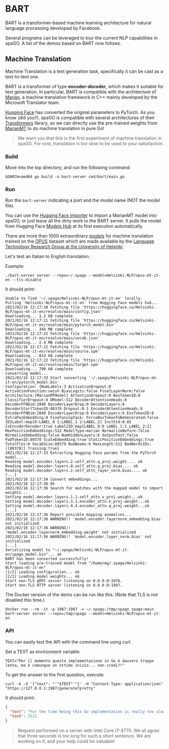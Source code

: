 # BART

BART is a transformer-based machine learning architecture for natural language processing developed by Facebook.

Several programs can be leveraged to tour the current NLP capabilities in spaGO. A list of the demos based on BART now
follows.

## Machine Translation

Machine Translation is a text generation task, specifically it can be cast as a text-to-text one.

BART is a transformer of type **encoder-decoder**, which makes it suitable for text generation. In particular, BART is
compatible with the architecture of [Marian](https://marian-nmt.github.io/), a machine translation framework in C++
mainly developed by the Microsoft Translator team.

[Hugging Face](https://huggingface.co/) has converted the original parameters to PyTorch. As you know (did you?), spaGO
is compatible with several architectures of their [Transformers](https://github.com/huggingface/transformers) library,
so we can directly use the pre-trained weights
from [MarianMT](https://huggingface.co/transformers/model_doc/marian.html) to do machine translation in pure Go!

> We warn you that this is the first experiment of machine translation in spaGO. For now, translation is too slow to be used to your satisfaction.

### Build

Move into the top directory, and run the following command:

```console
GOARCH=amd64 go build -o bart-server cmd/bart/main.go
```

### Run

Run the `bart-server` indicating a port and the model name (NOT the model file).

You can use the [Hugging Face Importer](https://github.com/nlpodyssey/spago/tree/main/cmd/huggingfaceimporter) to import
a MarianMT model into spaGO, or just leave all the dirty work to the BART server. It pulls the model from Hugging
Face [Models Hub](https://huggingface.co/models) at its first execution automatically.

There are more than 1000 extraordinary [models](https://huggingface.co/models?pipeline_tag=translation&search=Helsinki)
for machine translation trained on the [OPUS](https://opus.nlpl.eu/) dataset which are made available by
the [Language Technology Research Group at the University of Helsinki](https://blogs.helsinki.fi/language-technology/).

Let's test an Italian to English translation.

Example:

```console
./bart-server server --repo=~/.spago --model=Helsinki-NLP/opus-mt-it-en --tls-disable
```

It should print:

```console
Unable to find '~/.spago/Helsinki-NLP/opus-mt-it-en' locally.
Pulling 'Helsinki-NLP/opus-mt-it-en' from Hugging Face models hub...
2021/02/16 12:17:10 Fetching file 'https://huggingface.co/Helsinki-NLP/opus-mt-it-en/resolve/main/config.json'
Downloading... 1.1 kB complete     
2021/02/16 12:17:11 Fetching file 'https://huggingface.co/Helsinki-NLP/opus-mt-it-en/resolve/main/pytorch_model.bin'
Downloading... 344 MB complete     
2021/02/16 12:17:22 Fetching file 'https://huggingface.co/Helsinki-NLP/opus-mt-it-en/resolve/main/vocab.json'
Downloading... 2.4 MB complete     
2021/02/16 12:17:22 Fetching file 'https://huggingface.co/Helsinki-NLP/opus-mt-it-en/resolve/main/source.spm'
Downloading... 814 kB complete     
2021/02/16 12:17:22 Fetching file 'https://huggingface.co/Helsinki-NLP/opus-mt-it-en/resolve/main/target.spm'
Downloading... 790 kB complete     
Converting model...
2021/02/16 12:17:33 Start converting '~/.spago/Helsinki-NLP/opus-mt-it-en/pytorch_model.bin'
Configuration: {NumLabels:3 ActivationDropout:0 ActivationFunction:swish BiasLogits:false FinalLayerNorm:false Architecture:[MarianMTModel] AttentionDropout:0 BosTokenID:0 ClassifierDropout:0 DModel:512 DecoderAttentionHeads:8 DecoderFFNDim:2048 DecoderLayerDrop:0 DecoderLayers:6 DecoderStartTokenID:80378 Dropout:0.1 EncoderAttentionHeads:8 EncoderFFNDim:2048 EncoderLayerDrop:0 EncoderLayers:6 EosTokenID:0 ExtraPosEmbedding:0 FineTuningTask: ForceBosTokenToBeGenerated:false ID2Label:map[0:LABEL_0 1:LABEL_1 2:LABEL_2] InitStd:0.02 IsEncoderDecoder:true Label2ID:map[LABEL_0:0 LABEL_1:1 LABEL_2:2] MaxPositionEmbeddings:512 ModelType:marian NormalizeBefore:false NormalizeEmbedding:false NumHiddenLayers:6 OutputPast:false PadTokenID:80378 ScaleEmbedding:true StaticPositionEmbeddings:true TotalFlos:0 VocabSize:80379 NumBeams:6 MaxLength:512 BadWordsIDs:[[80378]] Training:true}
2021/02/16 12:17:33 Extracting Hugging Face params from the PyTorch model...
Reading model.encoder.layers.2.self_attn.q_proj.weight.... ok
Reading model.decoder.layers.0.self_attn.q_proj.bias.... ok
Reading model.decoder.layers.2.self_attn_layer_norm.bias.... ok
[...]
2021/02/16 12:17:34 Convert embeddings... 
2021/02/16 12:17:36 Ok
2021/02/16 12:17:36 Search for matches with the mapped model to import weights...
Setting model.decoder.layers.1.1.self_attn.v_proj.weight...ok
Setting model.decoder.layers.3.1.encoder_attn.k_proj.weight...ok
Setting model.decoder.layers.4.4.encoder_attn.q_proj.weight...ok
[...]
2021/02/16 12:17:36 Report possible mapping anomalies...
2021/02/16 12:17:36 WARNING!! 'model.encoder.layernorm_embedding.bias' not initialized
2021/02/16 12:17:36 WARNING!! 'model.encoder.layernorm_embedding.weight' not initialized
2021/02/16 12:17:36 WARNING!! 'model.encoder.layer_norm.bias' not initialized
[...]
Serializing model to "~/.spago/Helsinki-NLP/opus-mt-it-en/spago_model.bin"... ok
BART has been converted successfully!
Start loading pre-trained model from "/home/mg/.spago/Helsinki-NLP/opus-mt-it-en"
[1/2] Loading configuration... ok
[2/2] Loading model weights... ok
Start non-TLS gRPC server listening on 0.0.0.0:1976.
Start non-TLS HTTP server listening on 0.0.0.0:1987.
```

The Docker version of the demo can be run like this. (Note that TLS is not disabled this time.)

```console
docker run --rm -it -p 1987:1987 -v ~/.spago:/tmp/spago spago:main bart-server server --repo=/tmp/spago --model=Helsinki-NLP/opus-mt-it-en
```

### API

You can easily test the API with the command line using curl.

Set a TEXT as environment variable:

```console
TEXT="Per il momento questa implementazione in Go è davvero troppo lenta, ma è comunque un ottimo inizio... non credi?!"
```

To get the answer to the first question, execute:

```console
curl -k -d '{"text": "'"$TEXT"'"}' -H "Content-Type: application/json" "https://127.0.0.1:1987/generate?pretty"
```

It should print:

```json
{
  "text": "For the time being this Go implementation is really too slow, but it's still a great start... don't you think?!",
  "took": 3522
}
```

> Request performed on a server with Intel Core i7-4770. We all agree that three seconds is too long for such a short sentence. We are working on it, and your help could be valuable!

